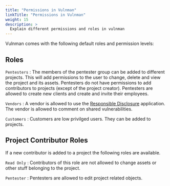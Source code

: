 ```yaml
---
title: "Permissions in Vulnman"
linkTitle: "Permissions in Vulnman"
weight: 15
description: >
  Explain different permissions and roles in vulnman
---
```


Vulnman comes with the following default roles and permission levels:

## Roles
`Pentesters`
:   The members of the pentester group can be added to different projects.
This will add permissions to the user to change, delete and view the project and its assets.
Pentesters do not have permissions to add contributors to projects (except of the project creator).
Pentesters are allowed to create new clients and create and invite their employees.

`Vendors`
:   A vendor is allowed to use the [Responsible Disclosure](/docs/user-guide/responsible-disclosure-application-usage/)
application. The vendor is allowed to comment on shared vulnerabilities.

`Customers`
:   Customers are low privilged users. They can be added to projects.


## Project Contributor Roles
If a new contributor is added to a project the following roles are available.

`Read Only`
:   Contributors of this role are not allowed to change assets or other stuff belonging to the project.

`Pentester`
:   Pentesters are allowed to edit project related objects.